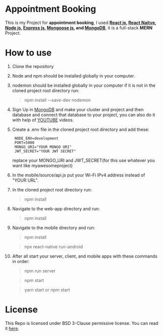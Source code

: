 # Appointment Booking

This is my Project for **appointment booking**, I used **[React js](https://reactjs.org/), [React Naitve](https://reactnative.dev/), [Node js](https://nodejs.org/en/), [Express js](http://expressjs.com/), [Mongoose js](https://mongoosejs.com/), and [MongoDB](https://www.mongodb.com/)**, it is a full-stack **MERN** Project.

# How to use

1. Clone the repository
1. Node and npm should be installed globally in your computer.
1. nodemon should be installed globally in your computer if it is not in the cloned project root directory run:
    > npm install --save-dev nodemon
1. Sign Up in [MongoDB](https://www.mongodb.com/) and make your cluster and project and then database and connect that database to your project, you can also do it with help of [YOUTUBE](https://www.youtube.com/) videos.
1. Create a .env file in the cloned project root directory and add these:
    ```
     NODE_ENV=development
     PORT=5000
     MONGO_URI="YOUR MONGO URI"
     JWT_SECRET="YOUR JWT SECRET"
    ```
    replace your MONGO_URI and JWT_SECRET(for this use whatever you want like myawesomeproject)
1. In the mobile/source/api.js put your Wi-Fi IPv4 address instead of "YOUR URL".
1. In the cloned project root directory run:
    > npm install
1. Navigate to the web-app directory and run:
    > npm install
1. Navigate to the mobile directory and run:

    > npm install

    > npx react-native run-android

1. After all start your server, client, and mobile apps with these commands in order:

    > npm run server

    > npm start

    > yarn start or npm start

# License

This Repo is licensed under BSD 3-Clause permissive license. You can read it [here](./LICENSE).
